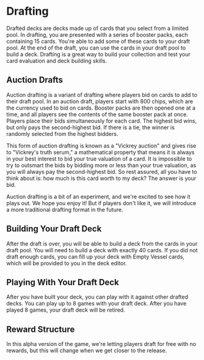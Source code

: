 # Drafting

Drafted decks are decks made up of cards that you select from a limited pool. In drafting, you are presented with a series of booster packs, each containing 15 cards. You're able to add some of these cards to your draft pool. At the end of the draft, you can use the cards in your draft pool to build a deck. Drafting is a great way to build your collection and test your card evaluation and deck building skills.

## Auction Drafts

Auction drafting is a variant of drafting where players bid on cards to add to their draft pool. In an auction draft, players start with 800 chips, which are the currency used to bid on cards. Booster packs are then opened one at a time, and all players see the contents of the same booster pack at once. Players place their bids simultaneously for each card. The highest bid wins, but only pays the second-highest bid. If there is a tie, the winner is randomly selected from the highest bidders.

This form of auction drafting is known as a "Vickrey auction" and gives rise to "Vickrey's truth serum," a mathematical property that means it is always in your best interest to bid your true valuation of a card. It is impossible to try to outsmart the bids by bidding more or less than your true valuation, as you will always pay the second-highest bid. So rest assured, all you have to think about is: how much is this card worth to my deck? The answer is your bid.

Auction drafting is a bit of an experiment, and we're excited to see how it plays out. We hope you enjoy it! But if players don't like it, we will introduce a more traditional drafting format in the future.

## Building Your Draft Deck

After the draft is over, you will be able to build a deck from the cards in your draft pool. You will need to build a deck with exactly 40 cards. If you did not draft enough cards, you can fill up your deck with Empty Vessel cards, which will be provided to you in the deck editor.

## Playing With Your Draft Deck

After you have built your deck, you can play with it against other drafted decks. You can play up to 8 games with your draft deck. After you have played 8 games, your draft deck will be retired.

## Reward Structure

In this alpha version of the game, we're letting players draft for free with no rewards, but this will change when we get closer to the release.
